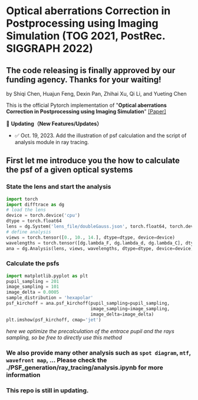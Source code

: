 # Optical aberrations Correction in Postprocessing using Imaging Simulation (TOG 2021, PostRec. SIGGRAPH 2022)
## The code releasing is finally approved by our funding agency. Thanks for your waiting!

by Shiqi Chen, Huajun Feng, Dexin Pan, Zhihai Xu, Qi Li, and Yueting Chen

This is the official Pytorch implementation of "**Optical aberrations Correction in Postprocessing using Imaging Simulation**" [[Paper]](https://dl.acm.org/doi/abs/10.1145/3474088)

🚩 **Updating（New Features/Updates）**
- ✅ Oct. 19, 2023. Add the illustration of psf calculation and the script of analysis module in ray tracing.

## First let me introduce you the how to calculate the psf of a given optical systems

### State the lens and start the analysis
```python
import torch
import difftrace as dg
# load the lens
device = torch.device('cpu')
dtype = torch.float64
lens = dg.System('lens_file/doubleGauss.json', torch.float64, torch.device('cpu'))
# define analysis
views = torch.tensor([0., 10., 14.], dtype=dtype, device=device)
wavelengths = torch.tensor([dg.lambda_F, dg.lambda_d, dg.lambda_C], dtype=dtype, device=device)
ana = dg.Analysis(lens, views, wavelengths, dtype=dtype, device=device)
```
### Calculate the psfs
```python
import matplotlib.pyplot as plt
pupil_sampling = 201
image_sampling = 101
image_delta = 0.0005
sample_distribution = 'hexapolar'
psf_kirchoff = ana.psf_kirchoff(pupil_sampling=pupil_sampling, 
                                image_sampling=image_sampling,
                                image_delta=image_delta)
plt.imshow(psf_kirchoff, cmap='jet')
```

*here we optimize the precalculation of the entrace pupil and the rays sampling, so be free to directly use this method*

### We also provide many other analysis such as `spot diagram`, `mtf`, `wavefront map`, ... Please check the ./PSF_generation/ray_tracing/analysis.ipynb for more information

### This repo is still in updating.